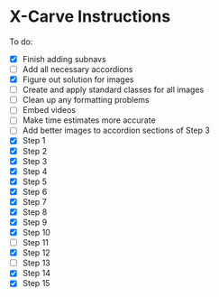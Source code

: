 # X-Carve Instructions

To do: 
- [x] Finish adding subnavs
- [ ] Add all necessary accordions
- [x] Figure out solution for images
- [ ] Create and apply standard classes for all images
- [ ] Clean up any formatting problems
- [ ] Embed videos
- [ ] Make time estimates more accurate
- [ ] Add better images to accordion sections of Step 3
- [x] Step 1
- [x] Step 2
- [x] Step 3
- [x] Step 4
- [x] Step 5
- [x] Step 6
- [x] Step 7
- [x] Step 8
- [x] Step 9
- [x] Step 10
- [ ] Step 11
- [x] Step 12
- [ ] Step 13
- [x] Step 14
- [x] Step 15
